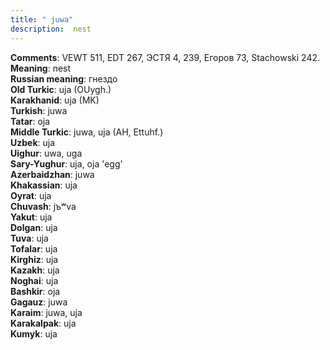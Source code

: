```yaml
---
title: " juwa"
description:  nest
---
```


<strong>Comments</strong>:  VEWT 511, EDT 267, ЭСТЯ 4, 239, Егоров 73, Stachowski 242.<br>
<strong>Meaning</strong>:  nest<br>
<strong>Russian meaning</strong>:  гнездо<br>
<strong>Old Turkic</strong>:  uja (OUygh.)<br>
<strong>Karakhanid</strong>:  uja (MK)<br>
<strong>Turkish</strong>:  juwa<br>
<strong>Tatar</strong>:  oja<br>
<strong>Middle Turkic</strong>:  juwa, uja (AH, Ettuhf.)<br>
<strong>Uzbek</strong>:  uja<br>
<strong>Uighur</strong>:  uwa, uga<br>
<strong>Sary-Yughur</strong>:  uja, oja 'egg'<br>
<strong>Azerbaidzhan</strong>:  juwa<br>
<strong>Khakassian</strong>:  uja<br>
<strong>Oyrat</strong>:  uja<br>
<strong>Chuvash</strong>:  jъʷva<br>
<strong>Yakut</strong>:  uja<br>
<strong>Dolgan</strong>:  uja<br>
<strong>Tuva</strong>:  uja<br>
<strong>Tofalar</strong>:  uja<br>
<strong>Kirghiz</strong>:  uja<br>
<strong>Kazakh</strong>:  uja<br>
<strong>Noghai</strong>:  uja<br>
<strong>Bashkir</strong>:  oja<br>
<strong>Gagauz</strong>:  juwa<br>
<strong>Karaim</strong>:  juwa, uja<br>
<strong>Karakalpak</strong>:  uja<br>
<strong>Kumyk</strong>:  uja<br>


